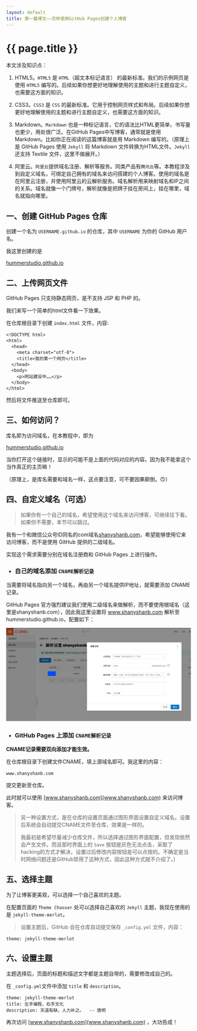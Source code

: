 ```yaml
---
layout: default
title: 第一篇博文——怎样使用GitHub Pages创建个人博客
---
```

# {{ page.title }}

本文涉及知识点：


1. HTML5。`HTML5` 是 `HTML`（超文本标记语言） 的最新标准。我们的示例网页是使用 `HTML5` 编写的。后续如果你想更好地理解使用的主题和进行主题自定义，也需要这方面的知识。

1. CSS3。`CSS3` 是 `CSS` 的最新标准。它用于控制网页样式和布局。后续如果你想更好地理解使用的主题和进行主题自定义，也需要这方面的知识。

1. Markdown。`Markdown` 也是一种标记语言，它的语法比HTML更简单，书写量也更少，用处很广泛。在GitHub Pages中写博客，通常就是使用Markdown。比如你正在阅读的这篇博客就是用 Markdown 编写的。（原理上是 GitHub Pages 使用 `Jekyll` 将 Markdown 文件转换为HTML文件。`Jekyll` 还支持 Textile 文件，这里不做展开。）

1. 阿里云。`阿里云`提供域名注册、解析等服务。同类产品有`腾讯云`等。本教程涉及到自定义域名，可绑定自己拥有的域名来访问搭建的个人博客。使用的域名是在阿里云注册，并使用阿里云的云解析服务。域名解析用来映射域名和IP之间的关系。域名就像一个门牌号，解析就像是把牌子挂在房间上，挂在哪里，域名就指向哪里。

## 一、创建 GitHub Pages 仓库
创建一个名为 `USERNAME.github.io` 的仓库，其中 `USERNAME` 为你的 GitHub 用户名。
    
我这里创建的是

[hummerstudio.github.io](https://github.com/hummerstudio/hummerstudio.github.io "我的 GitHub Pages 仓库")

## 二、上传网页文件

GitHub Pages 只支持静态网页，是不支持 JSP 和 PHP 的。

我们来写一个简单的html文件看一下效果。

在仓库根目录下创建 `index.html` 文件，内容:

```
<!DOCTYPE html>
<html>
  <head>
    <meta charset="utf-8">
    <title>我的第一个网页</title>
  </head>
  <body>
    <p>网站建设中……</p>
  </body>
</html>
```
然后将文件推送至仓库即可。

## 三、如何访问？

库名即为访问域名，在本教程中，即为 

[hummerstudio.github.io](https://hummerstudio.github.io)

当你打开这个链接时，显示的可能不是上面的代码对应的内容。因为我不能拿这个当作真正的主页嘛！

（原理上，是库名需要和域名一样，这点要注意，可不要因果颠倒。🙃️）

## 四、自定义域名（可选）

>如果你有一个自己的域名，希望使用这个域名来访问博客，可继续往下看。如果你不需要，本节可以跳过。


我有一个和微信公众号ID同名的com域名[shanyshanb.com](shanyshanb.com)，希望能够使用它来访问博客，而不是使用 GitHub 提供的二级域名。


实现这个需求需要分别在域名注册商和 GitHub Pages 上进行操作。

* ### 自己的域名添加 `CNAME解析记录`

当需要将域名指向另一个域名，再由另一个域名提供IP地址，就需要添加 CNAME 记录。

GitHub Pages 官方强烈建议我们使用二级域名来做解析，而不要使用根域名（这里是shanyshanb.com），因此我这里设置将 www.shanyshanb.com 解析至 hummerstudio.github.io，配置如下：

![阿里云添加CNAME记录](/assets/img/add-CNAME-record_Aliyun.png)


* ### GitHub Pages 上添加 `CNAME解析记录`

**CNAME记录需要双向添加才能生效。**

在仓库根目录下创建文件CNAME，填上源域名即可。我这里的内容：

```
www.shanyshanb.com
```

提交更新至仓库。

此时就可以使用 [www.shanyshanb.com](www.shanyshanb.com) 来访问博客。

>另一种设置方式，是在仓库的设置页面通过图形界面设置自定义域名。设置后系统会自动提交CNAME文件至仓库，效果是一样的。
>
>我最初是希望尽量减少仓库文件，所以选择通过图形界面配置，但发现依然会产生文件。而且那时界面上的 `Save` 按钮是灰色无法点击，采取了hacking的方式才解决，设置过后修改内容按钮是可以点按的。不确定是当时网络问题还是GitHub禁用了这种方式，因此这种方式就不介绍了。)


## 五、选择主题

为了让博客更美观，可以选择一个自己喜欢的主题。

在配置页面的 `Theme Chooser` 处可以选择自己喜欢的 `Jekyll` 主题，我现在使用的是 `jekyll-theme-merlot`。

>设置主题后，GitHub 会在仓库自动提交保存 `_config.yml` 文件，内容：

```
theme: jekyll-theme-merlot
```

## 六、设置主题

主题选择后，页面的标题和描述文字都是主题自带的，需要修改成自己的。

在 `_config.yml`文件中添加 `title` 和 `description`。
```
theme: jekyll-theme-merlot
title: 左手编程，右手文化
description: 天道有缺，人力补之。  -- 唐明
```

再次访问 [www.shanyshanb.com](www.shanyshanb.com) ，大功告成！
